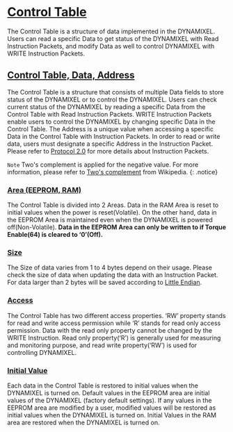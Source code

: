 # [Control Table](#control-table)
The Control Table is a structure of data implemented in the DYNAMIXEL. Users can read a specific Data to get status of the DYNAMIXEL with Read Instruction Packets, and modify Data as well to control DYNAMIXEL with WRITE Instruction Packets.

## [Control Table, Data, Address](#control-table-data-address)
The Control Table is a structure that consists of multiple Data fields to store status of the DYNAMIXEL or to control the DYNAMIXEL. Users can check current status of the DYNAMIXEL by reading a specific Data from the Control Table with Read Instruction Packets. WRITE Instruction Packets enable users to control the DYNAMIXEL by changing specific Data in the Control Table. The Address is a unique value when accessing a specific Data in the Control Table with Instruction Packets. In order to read or write data, users must designate a specific Address in the Instruction Packet. Please refer to [Protocol 2.0] for more details about Instruction Packets.

`Note` Two's complement is applied for the negative value. For more information, please refer to [Two's complement] from Wikipedia.
{: .notice}

### [Area (EEPROM, RAM)](#area-eeprom-ram)
The Control Table is divided into 2 Areas. Data in the RAM Area is reset to initial values when the power is reset(Volatile). On the other hand, data in the EEPROM Area is maintained even when the DYNAMIXEL is powered off(Non-Volatile). **Data in the EEPROM Area can only be written to if Torque Enable(64) is cleared to ‘0’(Off).**

### [Size](#size)
The Size of data varies from 1 to 4 bytes depend on their usage. Please check the size of data when updating the data with an Instruction Packet. For data larger than 2 bytes will be saved according to [Little Endian].

### [Access](#access)
The Control Table has two different access properties. ‘RW’ property stands for read and write access permission while ‘R’ stands for read only access permission. Data with the read only property cannot be changed by the WRITE Instruction. Read only property(‘R’) is generally used for measuring and monitoring purpose, and read write property(‘RW’) is used for controlling DYNAMIXEL.

### [Initial Value](#initial-value)
Each data in the Control Table is restored to initial values when the DYNAMIXEL is turned on. Default values in the EEPROM area are initial values of the DYNAMIXEL (factory default settings). If any values in the EEPROM area are modified by a user, modified values will be restored as initial values when the DYNAMIXEL is turned on. Initial Values in the RAM area are restored when the DYNAMIXEL is turned on.

[Protocol 2.0]: /docs/en/dxl/protocol2/
[Two's complement]: https://en.wikipedia.org/wiki/Two%27s_complement
[Little Endian]: https://en.wikipedia.org/wiki/Endianness#Little
